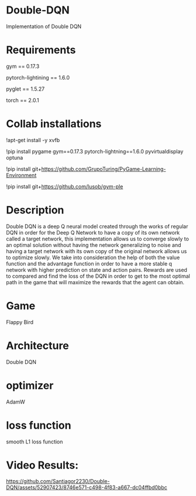 # Double-DQN
Implementation of Double DQN

# Requirements
gym == 0.17.3

pytorch-lightining == 1.6.0

pyglet == 1.5.27

torch == 2.0.1

# Collab installations
!apt-get install -y xvfb

!pip install pygame gym==0.17.3 pytorch-lightning==1.6.0 pyvirtualdisplay optuna

!pip install git+https://github.com/GrupoTuring/PyGame-Learning-Environment

!pip install git+https://github.com/lusob/gym-ple


# Description
Double DQN is a deep Q neural model created through the works of regular DQN in order for the Deep Q Network to have a copy of its own network called a target network, this implementation allows us to converge slowly to an optimal solution without having the network generalizing to noise and having a target network with its own copy of the original network allows us to optimize slowly. We take into consideration the help of both the value function and the advantage function in order to have a more stable q network with higher prediction on state and action pairs. Rewards are used to compared and find the loss of the DQN in order to get to the most optimal path in the game that will maximize the rewards that the agent can obtain.

# Game
Flappy Bird

# Architecture
Double DQN

# optimizer
AdamW

# loss function
smooth L1 loss function

# Video Results:
https://github.com/Santiagor2230/Double-DQN/assets/52907423/8746e571-c498-4f83-a667-dc04ffbd0bbc

